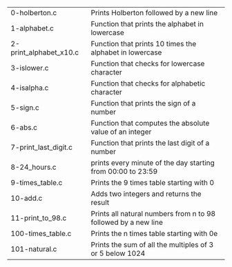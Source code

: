 <table>
<tr>
	<td>0-holberton.c</td>
	<td>Prints Holberton followed by a new line</td>
</tr>
<tr>
	<td>1-alphabet.c</td>
	<td>Function that prints the alphabet in lowercase</td>
</tr>
<tr>
	<td>2-print_alphabet_x10.c</td>
	<td>Function that prints 10 times the alphabet in lowercase</td>
</tr>
<tr>
	<td>3-islower.c</td>
	<td>Function that checks for lowercase character</td>
</tr>
<tr>
	<td>4-isalpha.c</td>
	<td>Function that checks for alphabetic character</td>
</tr>
<tr>
	<td>5-sign.c</td>
	<td>Function that prints the sign of a number</td>
</tr>
<tr>
	<td>6-abs.c</td>
	<td>Function that computes the absolute value of an integer</td>
</tr>
<tr>
	<td>7-print_last_digit.c</td>
	<td>Function that prints the last digit of a number</td>
</tr>
<tr>
	<td>8-24_hours.c</td>
	<td>prints every minute of the day starting from 00:00 to 23:59</td>
</tr>
<tr>
	<td>9-times_table.c</td>
	<td>Prints the 9 times table starting with 0</td>
</tr>
<tr>
	<td>10-add.c</td>
	<td>Adds two integers and returns the result</td>
</tr>
<tr>
	<td>11-print_to_98.c</td>
	<td>Prints all natural numbers from n to 98 followed by a new line</td>
</tr>
<tr>
	<td>100-times_table.c</td>
	<td>Prints the n times table starting with 0e</td>
</tr>
<tr>
	<td>101-natural.c</td>
	<td>Prints the sum of all the multiples of 3 or 5 below 1024</td>
</tr>
</table>

